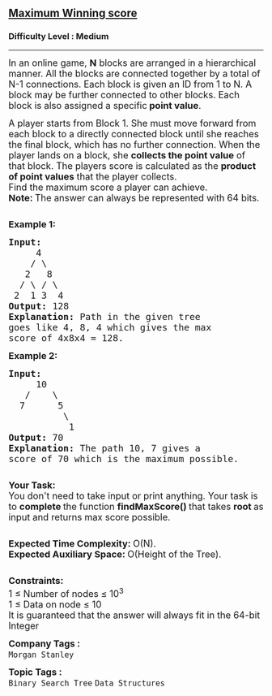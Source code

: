 <h2><a href="https://www.geeksforgeeks.org/problems/maximum-winning-score--170637/1?page=1&difficulty=Medium&status=unsolved&sortBy=accuracy">Maximum Winning score</a></h2><h3>Difficulty Level : Medium</h3><hr><div class="problems_problem_content__Xm_eO"><p><span style="font-size:18px">In an online game, <strong>N</strong> blocks are arranged in a hierarchical manner. All the blocks are connected together by a total of N-1 connections.&nbsp;Each block is given an ID from 1 to N. A block may be further connected to other blocks. Each block is also assigned a specific<strong> point value</strong>.</span></p>

<p><span style="font-size:18px">A player starts from Block 1. She must move forward from each block to a directly connected block until she reaches the final block, which has no further connection. When the player lands on a block, she <strong>collects the point value</strong> of that block. The players score is calculated as the <strong>product of point values</strong>&nbsp;that the player collects.<br>
Find the maximum score a player can achieve.<br>
<strong>Note:&nbsp;</strong>The answer can always be represented with 64 bits.</span></p>

<p><br>
<span style="font-size:18px"><strong>Example 1:</strong></span></p>

<pre><span style="font-size:18px"><strong>Input:
</strong>     4
&nbsp;   / \
&nbsp;  2   8
&nbsp; / \ / \
&nbsp;2  1 3  4
<strong>Output: </strong>128<strong>
Explanation: </strong>Path in the given tree 
goes like 4, 8, 4 which gives the max
score of 4x8x4 = 128.
</span></pre>

<p><span style="font-size:18px"><strong>Example 2:</strong></span></p>

<pre><span style="font-size:18px"><strong>Input:
</strong>     10
&nbsp;  /    \
&nbsp; 7      5
          \
           1
<strong>Output: </strong>70<strong>
Explanation: </strong>The path 10, 7 gives a 
score of 70 which is the maximum possible.</span>
</pre>

<p><br>
<span style="font-size:18px"><strong>Your&nbsp;Task:</strong><br>
You don't need to take input or print anything. Your task is to <strong>complete </strong>the function&nbsp;<strong>findMaxScore()&nbsp;</strong>that takes <strong>root </strong>as input and returns max score possible.</span></p>

<p><br>
<span style="font-size:18px"><strong>Expected Time Complexity: </strong>O(N).<br>
<strong>Expected Auxiliary Space: </strong>O(Height of the Tree).</span></p>

<div><br>
<span style="font-size:18px"><strong>Constraints:</strong><br>
1 ≤&nbsp;Number of nodes ≤&nbsp;10<sup>3</sup><br>
1&nbsp;≤&nbsp;Data on node&nbsp;≤&nbsp;10 </span></div>

<div><span style="font-size:18px">It is guaranteed that the answer will always fit in the 64-bit Integer</span></div>
</div><p><span style=font-size:18px><strong>Company Tags : </strong><br><code>Morgan Stanley</code>&nbsp;<br><p><span style=font-size:18px><strong>Topic Tags : </strong><br><code>Binary Search Tree</code>&nbsp;<code>Data Structures</code>&nbsp;